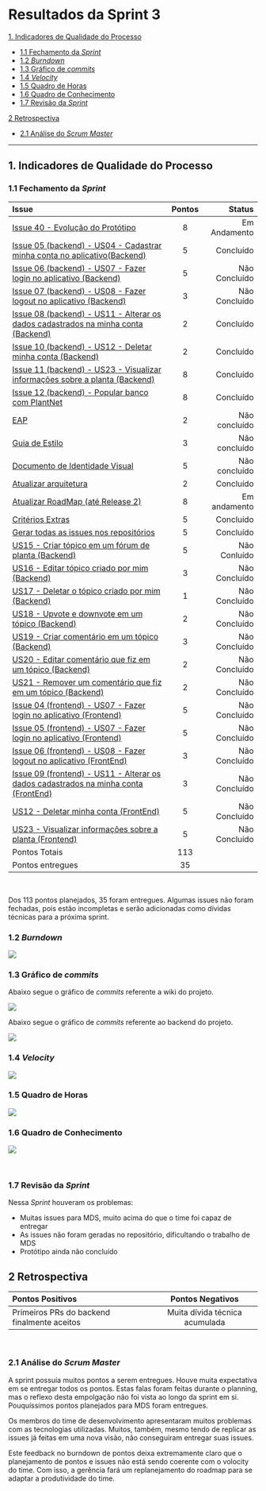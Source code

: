 # Resultados da Sprint 3

[1. Indicadores de Qualidade do Processo](#1-indicadores-de-qualidade-do-processo)
  - [1.1 Fechamento da _Sprint_](#11-fechamento-da-sprint)
  - [1.2 _Burndown_](#12-burndown)
  - [1.3 Gráfico de _commits_](#13-gráfico-de-commits)
  - [1.4 _Velocity_](#14-velocity)
  - [1.5 Quadro de Horas](#15-quadro-de-horas)
  - [1.6 Quadro de Conhecimento](#16-quadro-de-conhecimento)
  - [1.7 Revisão da _Sprint_](#17-revisão-da-sprint)
  
[2 Retrospectiva](#2-retrospectiva)
  - [2.1 Análise do _Scrum Master_](#21-análise-do-scrum-master) 

------

## 1. Indicadores de Qualidade do Processo

### 1.1 Fechamento da _Sprint_
| Issue       | Pontos     | Status     |
| :------------- | :----------: | -----------: |
| [Issue 40 - Evolução do Protótipo](https://github.com/fga-eps-mds/2020.1-Grupo2-wiki/issues/40)| 8 | Em Andamento |
| [Issue 05 (backend) - US04 - Cadastrar minha conta no aplicativo(Backend)](https://github.com/fga-eps-mds/2020.1-Grupo2-BackEnd/issues/5)| 5 | Concluído |
| [Issue 06 (backend) - US07 - Fazer login no aplicativo (Backend)](https://github.com/fga-eps-mds/2020.1-Grupo2-FrontEnd/issues/6)| 5 | Não Concluído |
| [Issue 07 (backend) - US08 - Fazer logout no aplicativo (Backend)](https://github.com/fga-eps-mds/2020.1-Grupo2-BackEnd/issues/7)| 3 | Não Concluído |
| [Issue 08 (backend) - US11 - Alterar os dados cadastrados na minha conta (Backend)](https://github.com/fga-eps-mds/2020.1-Grupo2-BackEnd/issues/8) | 2 | Concluído |
| [Issue 10 (backend) - US12 - Deletar minha conta (Backend)](https://github.com/fga-eps-mds/2020.1-Grupo2-BackEnd/issues/10)| 2 | Concluído |
| [Issue 11 (backend) - US23 - Visualizar informações sobre a planta (Backend)](https://github.com/fga-eps-mds/2020.1-Grupo2-BackEnd/issues/11)| 8 | Concluído |
| [Issue 12 (backend) - Popular banco com PlantNet](https://github.com/fga-eps-mds/2020.1-Grupo2-BackEnd/issues/12)| 8 | Concluído |
| [EAP](#) | 2 | Não concluído  |
| [Guia de Estilo](#) | 3 | Não concluído |
| [Documento de Identidade Visual](#) | 5 | Não concluído |
| [Atualizar arquitetura](#) | 2 | Concluído |
| [Atualizar RoadMap (até Release 2)](#) | 8 | Em andamento |
| [Critérios Extras](#) | 5 | Concluído |
| [Gerar todas as issues nos repositórios](#) | 5 | Concluído |
| [US15 - Criar tópico em um fórum de planta (Backend)](#) | 5 | Não Conluído |
| [US16 - Editar tópico criado por mim (Backend)](#) | 3 | Não Concluído |
| [US17 - Deletar o tópico criado por mim (Backend)](#) | 1 | Não Concluído |
| [US18 - Upvote e downvote em um tópico (Backend)](#) | 2 | Não Concluído |
| [US19 - Criar comentário em um tópico (Backend)](#) | 3 | Não Concluído |
| [US20 - Editar comentário que fiz em um tópico (Backend)](#) | 2 | Não Concluído |
| [US21 - Remover um comentário que fiz em um tópico (Backend)](#) | 2 | Não Concluído |
| [Issue 04 (frontend) - US07 - Fazer login no aplicativo (Frontend)](https://github.com/fga-eps-mds/2020.1-Grupo2-FrontEnd/issues/6) | 5 | Não Concluído |
| [Issue 05 (frontend) - US07 - Fazer login no aplicativo (Frontend)](https://github.com/fga-eps-mds/2020.1-Grupo2-FrontEnd/issues/6) | 5 | Não Concluído |
| [Issue 06 (frontend) - US08 - Fazer logout no aplicativo (FrontEnd)](https://github.com/fga-eps-mds/2020.1-Grupo2-FrontEnd/issues/6) | 3 | Não Concluído |
| [Issue 09 (frontend) - US11 - Alterar os dados cadastrados na minha conta (FrontEnd)](https://github.com/fga-eps-mds/2020.1-Grupo2-BackEnd/issues/9) | 3 | Não Concluído |
| [US12 - Deletar minha conta (FrontEnd)](https://github.com/fga-eps-mds/2020.1-Grupo2-FrontEnd/issues/7) | 5 | Não Concluído |
| [US23 - Visualizar informações sobre a planta (Frontend)](https://github.com/fga-eps-mds/2020.1-Grupo2-FrontEnd/issues/8) | 5 | Não Concluído |
| Pontos Totais | 113 | |
| Pontos entregues | 35 |  |

<br/>

Dos 113 pontos planejados, 35 foram entregues. Algumas issues não foram fechadas, pois estão incompletas e serão adicionadas como dívidas técnicas para a próxima sprint.

### 1.2 _Burndown_

![](img/burndown_sprint3.png)

### 1.3 Gráfico de _commits_

Abaixo segue o gráfico de _commits_ referente a wiki do projeto.

![](img/commits_wiki.png)

Abaixo segue o gráfico de _commits_ referente ao backend do projeto.

![](img/commits_back.png)

### 1.4 _Velocity_

![](img/velocity.png)

### 1.5 Quadro de Horas

![](img/hours.jpg)

### 1.6 Quadro de Conhecimento

![](img/knowledge_box.png)

<br>

### 1.7 Revisão da _Sprint_

Nessa _Sprint_ houveram os problemas:

* Muitas issues para MDS, muito acima do que o time foi capaz de entregar
* As issues não foram geradas no repositório, dificultando o trabalho de MDS
* Protótipo ainda não concluído

## 2 Retrospectiva

| Pontos Positivos | Pontos Negativos |
| :------------- | :----------: |
| Primeiros PRs do backend finalmente aceitos | Muita dívida técnica acumulada |

<br>

### 2.1 Análise do _Scrum Master_

A sprint possuía muitos pontos a serem entregues. Houve muita expectativa em se entregar todos os pontos. Estas falas foram feitas durante o planning, mas o reflexo desta empolgação não foi vista ao longo da sprint em si. Pouquíssimos pontos planejados para MDS foram entregues.

Os membros do time de desenvolvimento apresentaram muitos problemas com as tecnologias utilizadas. Muitos, também, mesmo tendo de replicar as issues já feitas em uma nova visão, não conseguiram entregar suas issues.

Este feedback no burndown de pontos deixa extremamente claro que o planejamento de pontos e issues não está sendo coerente com o volocity do time. Com isso, a gerência fará um replanejamento do roadmap para se adaptar a produtividade do time.